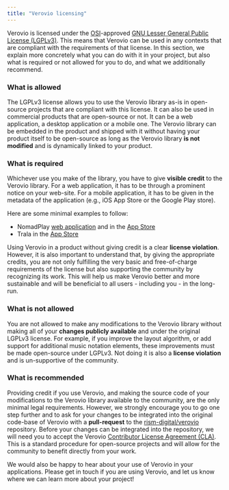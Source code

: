 ```yaml
---
title: "Verovio licensing"
---
```


Verovio is licensed under the [OSI](https://opensource.org/)-approved [GNU Lesser General Public License (LGPLv3)](https://www.gnu.org/licenses/lgpl-3.0.en.html). This means that Verovio can be used in any contexts that are compliant with the requirements of that license. In this section, we explain more concretely what you can do with it in your project, but also what is required or not allowed for you to do, and what we additionally recommend.

### What is allowed

The LGPLv3 license allows you to use the Verovio library as-is in open-source projects that are compliant with this license. It can also be used in commercial products that are open-source or not. It can be a web application, a desktop application or a mobile one. The Verovio library can be embedded in the product and shipped with it without having your product itself to be open-source as long as the Verovio library **is not modified** and is dynamically linked to your product.

### What is required

Whichever use you make of the library, you have to give **visible credit** to the Verovio library. For a web application, it has to be through a prominent notice on your web-site. For a mobile application, it has to be given in the metadata of the application (e.g., iOS App Store or the Google Play store).

Here are some minimal examples to follow:

* NomadPlay [web application](https://www.nomadplay.app/fr/legal-notice) and in the [App Store](https://apps.apple.com/fr/app/nomadplay-partitions-musique/id1443790777)
* Trala in the [App Store](https://apps.apple.com/us/app/trala-learn-violin/id1143205265)

Using Verovio in a product without giving credit is a clear **license violation**. However, it is also important to understand that, by giving the appropriate credits, you are not only fulfilling the very basic and free-of-charge requirements of the license but also supporting the community by recognizing its work. This will help us make Verovio better and more sustainable and will be beneficial to all users - including you - in the long-run.

### What is not allowed

You are not allowed to make any modifications to the Verovio library without making all of your **changes publicly available** and under the original LGPLv3 license. For example, if you improve the layout algorithm, or add support for additional music notation elements, these improvements must be made open-source under LGPLv3. Not doing it is also a **license violation** and is un-supportive of the community.

### What is recommended

Providing credit if you use Verovio, and making the source code of your modifications to the Verovio library available to the community, are the only minimal legal requirements. However, we strongly encourage you to go one step further and to ask for your changes to be integrated into the original code-base of Verovio with a **pull-request** to the [rism-digital/verovio](https://github.com/rism-digital/verovio) repository. Before your changes can be integrated into the repository, we will need you to accept the Verovio [Contributor License Agreement (CLA)](https://rism.digital/resources/verovio-cla.pdf). This is a standard procedure for open-source projects and will allow for the community to benefit directly from your work.

We would also be happy to hear about your use of Verovio in your applications. Please get in touch if you are using Verovio, and let us know where we can learn more about your project!
